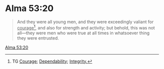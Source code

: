 # Alma 53:20

> And they were all young men, and they were exceedingly valiant for <u>courage</u>[^a], and also for strength and activity; but behold, this was not all—they were men who were true at all times in whatsoever thing they were entrusted.

[Alma 53:20](https://www.churchofjesuschrist.org/study/scriptures/bofm/alma/53?lang=eng&id=p20#p20)


[^a]: TG [Courage](https://www.churchofjesuschrist.org/study/scriptures/tg/courage?lang=eng); [Dependability](https://www.churchofjesuschrist.org/study/scriptures/tg/dependability?lang=eng); [Integrity.](https://www.churchofjesuschrist.org/study/scriptures/tg/integrity?lang=eng)
